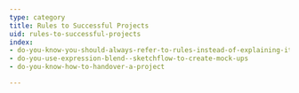 ```yaml
---
type: category
title: Rules to Successful Projects
uid: rules-to-successful-projects
index:
- do-you-know-you-should-always-refer-to-rules-instead-of-explaining-it
- do-you-use-expression-blend--sketchflow-to-create-mock-ups
- do-you-know-how-to-handover-a-project

---
```

 

